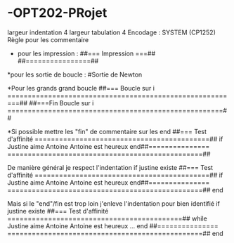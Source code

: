 # -OPT202-PRojet

largeur indentation 4
largeur tabulation 4
Encodage : SYSTEM (CP1252)
Règle pour les commentaire

* pour les impression : 
##=== Impression ===##
##================##  	

*pour les sortie de boucle :  #Sortie de Newton

*Pour les grands grand boucle 
##=== Boucle sur i =========================================================##
##===Fin Boucle sur i =====================================================##

*Si possible mettre les "fin" de commentaire sur les end
##=== Test d'affinité ===========================================##
if Justine aime Antoine
	Antoine est heureux
end##=============== ================================================##


De manière général je respect l'indentation
if justine existe
	##=== Test d'affinité ===========================================##
	if Justine aime Antoine
		Antoine est heureux
	end##=============== ================================================##
end

Mais si le "end"/fin est trop loin j'enleve l'indentation pour bien identifié
if justine existe
##=== Test d'affinité ===========================================##
	while Justine aime Antoine
		Antoine est heureux
		...
	end
##=============== ================================================##
end


